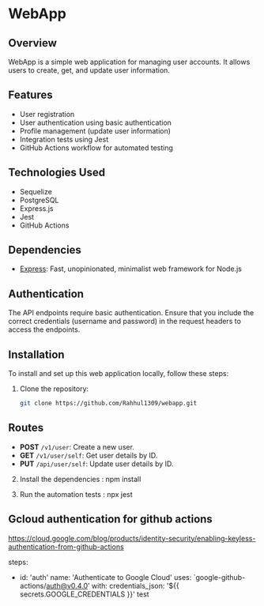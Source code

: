 # WebApp

## Overview
WebApp is a simple web application for managing user accounts. It allows users to create, get, and update user information.

## Features
- User registration
- User authentication using basic authentication
- Profile management (update user information)
- Integration tests using Jest
- GitHub Actions workflow for automated testing

## Technologies Used
- Sequelize
- PostgreSQL
- Express.js
- Jest
- GitHub Actions

## Dependencies

- [Express](https://expressjs.com/): Fast, unopinionated, minimalist web framework for Node.js

## Authentication

The API endpoints require basic authentication. Ensure that you include the correct credentials (username and password) in the request headers to access the endpoints.

## Installation
To install and set up this web application locally, follow these steps:

1. Clone the repository:
   ```bash
   git clone https://github.com/Rahhul1309/webapp.git

## Routes

- **POST** `/v1/user`: Create a new user.
- **GET** `/v1/user/self`: Get user details by ID.
- **PUT** `/api/user/self`: Update user details by ID.

2. Install the dependencies :
   npm install

3. Run the automation tests :
   npx jest

## Gcloud authentication for github actions
 https://cloud.google.com/blog/products/identity-security/enabling-keyless-authentication-from-github-actions

 steps:
- id: 'auth'
  name: 'Authenticate to Google Cloud'
  uses: `google-github-actions/auth@v0.4.0'
  with:
    credentials_json: '${{ secrets.GOOGLE_CREDENTIALS }}'
test
